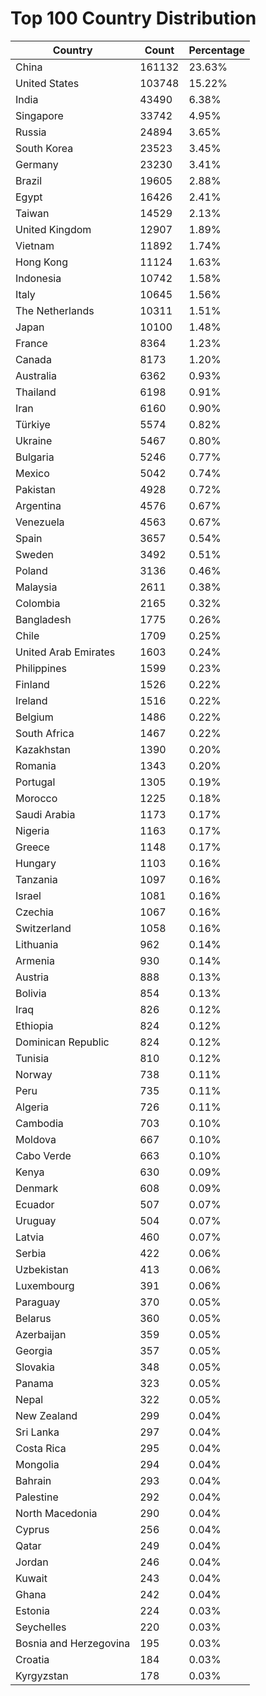# Top 100 Country Distribution
| Country | Count | Percentage |
|----|----|----|
| China | 161132 | 23.63% |
| United States | 103748 | 15.22% |
| India | 43490 | 6.38% |
| Singapore | 33742 | 4.95% |
| Russia | 24894 | 3.65% |
| South Korea | 23523 | 3.45% |
| Germany | 23230 | 3.41% |
| Brazil | 19605 | 2.88% |
| Egypt | 16426 | 2.41% |
| Taiwan | 14529 | 2.13% |
| United Kingdom | 12907 | 1.89% |
| Vietnam | 11892 | 1.74% |
| Hong Kong | 11124 | 1.63% |
| Indonesia | 10742 | 1.58% |
| Italy | 10645 | 1.56% |
| The Netherlands | 10311 | 1.51% |
| Japan | 10100 | 1.48% |
| France | 8364 | 1.23% |
| Canada | 8173 | 1.20% |
| Australia | 6362 | 0.93% |
| Thailand | 6198 | 0.91% |
| Iran | 6160 | 0.90% |
| Türkiye | 5574 | 0.82% |
| Ukraine | 5467 | 0.80% |
| Bulgaria | 5246 | 0.77% |
| Mexico | 5042 | 0.74% |
| Pakistan | 4928 | 0.72% |
| Argentina | 4576 | 0.67% |
| Venezuela | 4563 | 0.67% |
| Spain | 3657 | 0.54% |
| Sweden | 3492 | 0.51% |
| Poland | 3136 | 0.46% |
| Malaysia | 2611 | 0.38% |
| Colombia | 2165 | 0.32% |
| Bangladesh | 1775 | 0.26% |
| Chile | 1709 | 0.25% |
| United Arab Emirates | 1603 | 0.24% |
| Philippines | 1599 | 0.23% |
| Finland | 1526 | 0.22% |
| Ireland | 1516 | 0.22% |
| Belgium | 1486 | 0.22% |
| South Africa | 1467 | 0.22% |
| Kazakhstan | 1390 | 0.20% |
| Romania | 1343 | 0.20% |
| Portugal | 1305 | 0.19% |
| Morocco | 1225 | 0.18% |
| Saudi Arabia | 1173 | 0.17% |
| Nigeria | 1163 | 0.17% |
| Greece | 1148 | 0.17% |
| Hungary | 1103 | 0.16% |
| Tanzania | 1097 | 0.16% |
| Israel | 1081 | 0.16% |
| Czechia | 1067 | 0.16% |
| Switzerland | 1058 | 0.16% |
| Lithuania | 962 | 0.14% |
| Armenia | 930 | 0.14% |
| Austria | 888 | 0.13% |
| Bolivia | 854 | 0.13% |
| Iraq | 826 | 0.12% |
| Ethiopia | 824 | 0.12% |
| Dominican Republic | 824 | 0.12% |
| Tunisia | 810 | 0.12% |
| Norway | 738 | 0.11% |
| Peru | 735 | 0.11% |
| Algeria | 726 | 0.11% |
| Cambodia | 703 | 0.10% |
| Moldova | 667 | 0.10% |
| Cabo Verde | 663 | 0.10% |
| Kenya | 630 | 0.09% |
| Denmark | 608 | 0.09% |
| Ecuador | 507 | 0.07% |
| Uruguay | 504 | 0.07% |
| Latvia | 460 | 0.07% |
| Serbia | 422 | 0.06% |
| Uzbekistan | 413 | 0.06% |
| Luxembourg | 391 | 0.06% |
| Paraguay | 370 | 0.05% |
| Belarus | 360 | 0.05% |
| Azerbaijan | 359 | 0.05% |
| Georgia | 357 | 0.05% |
| Slovakia | 348 | 0.05% |
| Panama | 323 | 0.05% |
| Nepal | 322 | 0.05% |
| New Zealand | 299 | 0.04% |
| Sri Lanka | 297 | 0.04% |
| Costa Rica | 295 | 0.04% |
| Mongolia | 294 | 0.04% |
| Bahrain | 293 | 0.04% |
| Palestine | 292 | 0.04% |
| North Macedonia | 290 | 0.04% |
| Cyprus | 256 | 0.04% |
| Qatar | 249 | 0.04% |
| Jordan | 246 | 0.04% |
| Kuwait | 243 | 0.04% |
| Ghana | 242 | 0.04% |
| Estonia | 224 | 0.03% |
| Seychelles | 220 | 0.03% |
| Bosnia and Herzegovina | 195 | 0.03% |
| Croatia | 184 | 0.03% |
| Kyrgyzstan | 178 | 0.03% |
